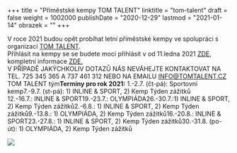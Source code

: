 +++
title = "Příměstské kempy TOM TALENT"
linktitle = "tom-talent"
draft = false
weight = 1002000
publishDate = "2020-12-29"
lastmod = "2021-01-14"
obrazek = ""
+++

V roce 2021 budou opět probíhat letní příměstské kempy ve spolupráci s organizací [TOM TALENT](https://www.tomtalent.cz/).  
Přihlásit na kempy se se budete moci přihlásit v od 11.ledna 2021 [ZDE](https://tomtalent.webooker.eu/Courses?semesterID=21541), kompletní informace [ZDE.](https://www.tomtalent.cz/)  
V PŘÍPADĚ JAKÝCHKOLIV DOTAZŮ NÁS NEVÁHEJTE KONTAKTOVAT NA TEL. 725 345 365 A 737 461 312 NEBO NA EMAILU INFO@TOMTALENT.CZ  
TOM TALENT tým**Termíny pro rok 2021:** 1.-2.7. (čt-pá): Sportovní kemp7.-9.7. (st-pá): 1) INLINE \& SPORT, 2) Kemp Týden zážitků  
12.-16.7.: INLINE \& SPORT19.-23.7.: OLYMPIÁDA26.-30.7.:1) INLINE \& SPORT, 2) Kemp Týden zážitků2.-6.8.: 1) INLINE \& SPORT, 2) Kemp Týden zážitků9.-13.8.: 1) OLYMPIÁDA, 2) Kemp Týden zážitků16.-20.8.: INLINE \& SPORT23.-27.8.: 1) INLINE \& SPORT, 2) Kemp Týden zážitků30.-31.8. (po-út): 1) OLYMPIÁDA, 2) Kemp Týden zážitků

![](/assets/media/Příměstské%20tábory%20TOM%20TALENT.png)
